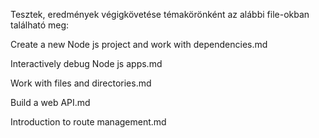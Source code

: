 Tesztek, eredmények végigkövetése témakörönként az alábbi file-okban található meg:

Create a new Node js project and work with dependencies.md

Interactively debug Node js apps.md

Work with files and directories.md

Build a web API.md

Introduction to route management.md
